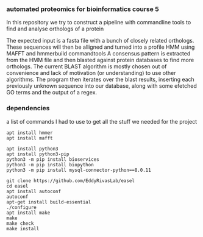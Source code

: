 ### automated proteomics for bioinformatics course 5


In this repository we try to construct a pipeline with commandline tools to find and analyse orthologs of a protein

The expected input is a fasta file with a bunch of closely related orthologs.
These sequences will then be alligned and turned into a profile HMM using MAFFT and hmmerbuild commandtools
A consensus pattern is extracted from the HMM file and then blasted against protein databases to find more orthologs.
The current BLAST algorithm is mostly chosen out of convenience and lack of motivation (or understanding) to use other algorithms.
The program then iterates over the blast results, inserting each previously unknown sequence into our database, along with some efetched GO terms and the output of a regex.




### dependencies
a list of commands I had to use to get all the stuff we needed for the project
```
apt install hmmer   
apt install mafft

apt install python3
apt install python3-pip
python3 -m pip install bioservices
python3 -m pip install biopython
python3 -m pip install mysql-connector-python==8.0.11

git clone https://github.com/EddyRivasLab/easel
cd easel
apt install autoconf
autoconf
apt-get install build-essential
./configure
apt install make
make
make check
make install


```
